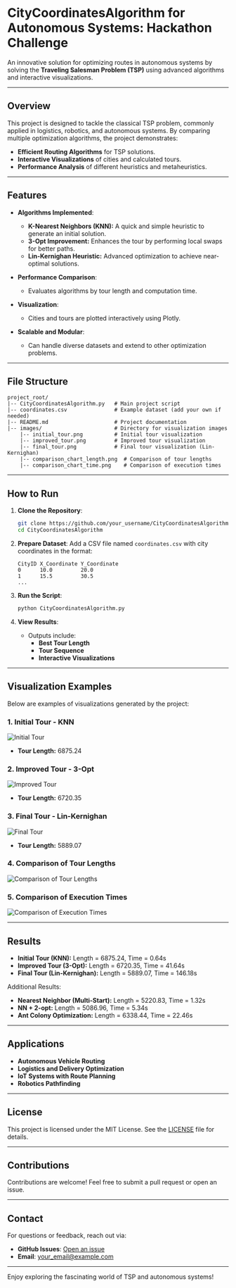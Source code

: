 # CityCoordinatesAlgorithm for Autonomous Systems: Hackathon Challenge

An innovative solution for optimizing routes in autonomous systems by solving the **Traveling Salesman Problem (TSP)** using advanced algorithms and interactive visualizations.

---

## Overview

This project is designed to tackle the classical TSP problem, commonly applied in logistics, robotics, and autonomous systems. By comparing multiple optimization algorithms, the project demonstrates:

- **Efficient Routing Algorithms** for TSP solutions.
- **Interactive Visualizations** of cities and calculated tours.
- **Performance Analysis** of different heuristics and metaheuristics.

---

## Features

- **Algorithms Implemented**:
  - **K-Nearest Neighbors (KNN):** A quick and simple heuristic to generate an initial solution.
  - **3-Opt Improvement:** Enhances the tour by performing local swaps for better paths.
  - **Lin-Kernighan Heuristic:** Advanced optimization to achieve near-optimal solutions.

- **Performance Comparison**:
  - Evaluates algorithms by tour length and computation time.

- **Visualization**:
  - Cities and tours are plotted interactively using Plotly.

- **Scalable and Modular**:
  - Can handle diverse datasets and extend to other optimization problems.

---

## File Structure

```
project_root/
|-- CityCoordinatesAlgorithm.py   # Main project script
|-- coordinates.csv               # Example dataset (add your own if needed)
|-- README.md                     # Project documentation
|-- images/                       # Directory for visualization images
    |-- initial_tour.png          # Initial tour visualization
    |-- improved_tour.png         # Improved tour visualization
    |-- final_tour.png            # Final tour visualization (Lin-Kernighan)
    |-- comparison_chart_length.png  # Comparison of tour lengths
    |-- comparison_chart_time.png    # Comparison of execution times
```

---

## How to Run

1. **Clone the Repository**:
   ```bash
   git clone https://github.com/your_username/CityCoordinatesAlgorithm.git
   cd CityCoordinatesAlgorithm
   ```

2. **Prepare Dataset**:
   Add a CSV file named `coordinates.csv` with city coordinates in the format:
   ```csv
   CityID X_Coordinate Y_Coordinate
   0      10.0         20.0
   1      15.5         30.5
   ...
   ```

3. **Run the Script**:
   ```bash
   python CityCoordinatesAlgorithm.py
   ```

4. **View Results**:
   - Outputs include:
     - **Best Tour Length**
     - **Tour Sequence**
     - **Interactive Visualizations**

---

## Visualization Examples

Below are examples of visualizations generated by the project:

### 1. Initial Tour - KNN
![Initial Tour](images/initial_tour.png)
- **Tour Length:** 6875.24

### 2. Improved Tour - 3-Opt
![Improved Tour](images/improved_tour.png)
- **Tour Length:** 6720.35

### 3. Final Tour - Lin-Kernighan
![Final Tour](images/final_tour.png)
- **Tour Length:** 5889.07

### 4. Comparison of Tour Lengths
![Comparison of Tour Lengths](images/comparison_chart_length.png)

### 5. Comparison of Execution Times
![Comparison of Execution Times](images/comparison_chart_time.png)

---

## Results

- **Initial Tour (KNN):** Length = 6875.24, Time = 0.64s
- **Improved Tour (3-Opt):** Length = 6720.35, Time = 41.64s
- **Final Tour (Lin-Kernighan):** Length = 5889.07, Time = 146.18s

Additional Results:
- **Nearest Neighbor (Multi-Start):** Length = 5220.83, Time = 1.32s
- **NN + 2-opt:** Length = 5086.96, Time = 5.34s
- **Ant Colony Optimization:** Length = 6338.44, Time = 22.46s

---

## Applications

- **Autonomous Vehicle Routing**
- **Logistics and Delivery Optimization**
- **IoT Systems with Route Planning**
- **Robotics Pathfinding**

---

## License

This project is licensed under the MIT License. See the [LICENSE](LICENSE) file for details.

---

## Contributions

Contributions are welcome! Feel free to submit a pull request or open an issue.

---

## Contact

For questions or feedback, reach out via:

- **GitHub Issues**: [Open an issue](https://github.com/your_username/CityCoordinatesAlgorithm/issues)
- **Email**: your_email@example.com

---

Enjoy exploring the fascinating world of TSP and autonomous systems!
